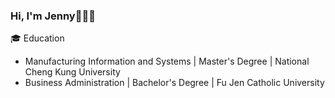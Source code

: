 ### Hi, I'm Jenny👩🏻‍💻


🎓 Education
- Manufacturing Information and Systems | Master's Degree | National Cheng Kung University
- Business Administration | Bachelor's Degree | Fu Jen Catholic University

<!--
**jenilin/jenilin** is a ✨ _special_ ✨ repository because its `README.md` (this file) appears on your GitHub profile.

Here are some ideas to get you started:

- 🔭 I’m currently working on ...
- 🌱 I’m currently learning ...
- 👯 I’m looking to collaborate on ...
- 🤔 I’m looking for help with ...
- 💬 Ask me about ...
- 📫 How to reach me: ...
- 😄 Pronouns: ...
- ⚡ Fun fact: ...
-->
